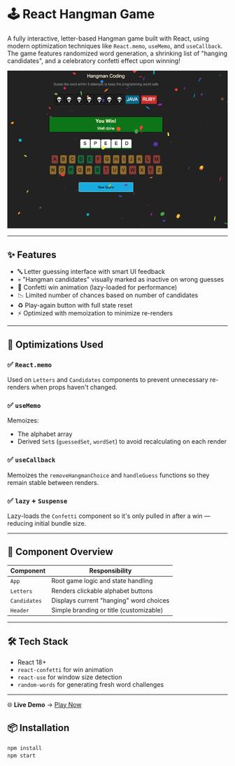 # 🕹️ React Hangman Game

A fully interactive, letter-based Hangman game built with React, using modern optimization techniques like `React.memo`, `useMemo`, and `useCallback`. The game features randomized word generation, a shrinking list of "hanging candidates", and a celebratory confetti effect upon winning!

![Win State Example](./client/src/winState.png)

---

## ✨ Features

- 🔤 Letter guessing interface with smart UI feedback
- 💀 "Hangman candidates" visually marked as inactive on wrong guesses
- 🎉 Confetti win animation (lazy-loaded for performance)
- 📉 Limited number of chances based on number of candidates
- ♻️ Play-again button with full state reset
- ⚡ Optimized with memoization to minimize re-renders

---

## 🧠 Optimizations Used

### ✅ `React.memo`
Used on `Letters` and `Candidates` components to prevent unnecessary re-renders when props haven't changed.

### ✅ `useMemo`
Memoizes:
- The alphabet array
- Derived `Set`s (`guessedSet`, `wordSet`) to avoid recalculating on each render

### ✅ `useCallback`
Memoizes the `removeHangmanChoice` and `handleGuess` functions so they remain stable between renders.

### ✅ `lazy` + `Suspense`
Lazy-loads the `Confetti` component so it's only pulled in after a win — reducing initial bundle size.

---

## 🧩 Component Overview

| Component     | Responsibility                                      |
|---------------|------------------------------------------------------|
| `App`         | Root game logic and state handling                   |
| `Letters`     | Renders clickable alphabet buttons                   |
| `Candidates`  | Displays current "hanging" word choices              |
| `Header`      | Simple branding or title (customizable)              |

---

## 🛠️ Tech Stack

- React 18+
- `react-confetti` for win animation
- `react-use` for window size detection
- `random-words` for generating fresh word challenges

---
🌐 **Live Demo** → [Play Now](https://hang-man-ooii.vercel.app)


## 📦 Installation

```bash
npm install
npm start


